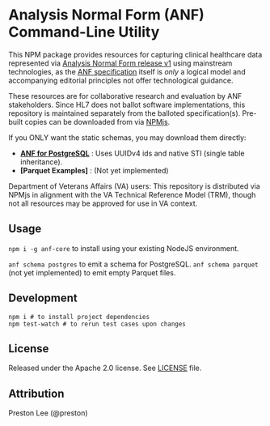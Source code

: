 # Analysis Normal Form (ANF) Command-Line Utility

This NPM package provides resources for capturing clinical healthcare data represented via [Analysis Normal Form release v1](https://www.hl7.org/implement/standards/product_brief.cfm?product_id=523) using mainstream technologies, as the [ANF specification](https://github.com/HL7/ANF) itself is _only_ a logical model and accompanying editorial principles not offer technological guidance.

These resources are for collaborative research and evaluation by ANF stakeholders. Since HL7 does not ballot software implementations, this repository is maintained separately from the balloted specification(s). Pre-built copies can be downloaded from via [NPMjs](https://www.npmjs.com/package/anf-core).

If you ONLY want the static schemas, you may download them directly:

* **[ANF for PostgreSQL](./src/schema/anf-postgres-sti.sql)** : Uses UUIDv4 ids and native STI (single table inheritance).
* **[Parquet Examples]** : (Not yet implemented)

Department of Veterans Affairs (VA) users: This repository is distributed via NPMjs in alignment with the VA Technical Reference Model (TRM), though not all resources may be approved for use in VA context.

## Usage

`npm i -g anf-core` to install using your existing NodeJS environment.

`anf schema postgres` to emit a schema for PostgreSQL.
`anf schema parquet` (not yet implemented) to emit empty Parquet files.

## Development

```shell
npm i # to install project dependencies
npm test-watch # to rerun test cases upon changes
```

## License
Released under the Apache 2.0 license. See [LICENSE](LICENSE) file.

## Attribution
Preston Lee (@preston)
